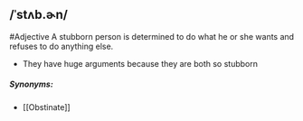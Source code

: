 ## /ˈstʌb.ɚn/
#Adjective
A stubborn person is determined to do what he or she wants and refuses to do anything else.

- They have huge arguments because they are both so stubborn

##### Synonyms:
- [[Obstinate]]